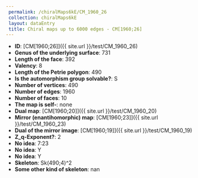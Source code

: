 ```yaml
--- 
 permalink: /chiralMaps6kE/CM_1960_26 
 collection: chiralMaps6kE
 layout: dataEntry
 title: Chiral maps up to 6000 edges - CM[1960;26]
---
```


- **ID**: [CM[1960;26]]({{ site.url }}/test/CM_1960_26)
- **Genus of the underlying surface**: 731
- **Length of the face**: 392
- **Valency**: 8
- **Length of the Petrie polygon**: 490
- **Is the automorphism group solvable?**: S
- **Number of vertices**: 490
- **Number of edges**: 1960
- **Number of faces**: 10
- **The map is self-**: none
- **Dual map**: [CM[1960;20]]({{ site.url }}/test/CM_1960_20)
- **Mirror (enantihomorphic) map**: [CM[1960;23]]({{ site.url }}/test/CM_1960_23)
- **Dual of the mirror image**: [CM[1960;19]]({{ site.url }}/test/CM_1960_19)
- **Z_q-Exponent?**: 2
- **No idea**:  7:23
- **No idea**: Y
- **No idea**: Y
- **Skeleton**: Sk(490;4)^2
- **Some other kind of skeleton**: nan
